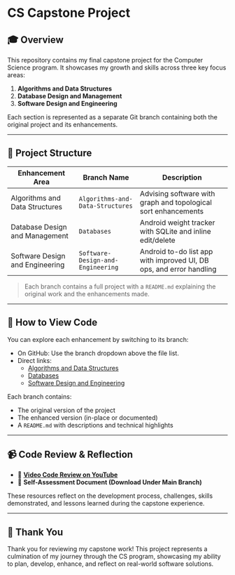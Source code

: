 # CS Capstone Project

## 🎓 Overview

This repository contains my final capstone project for the Computer Science program. It showcases my growth and skills across three key focus areas:

1. **Algorithms and Data Structures**
2. **Database Design and Management**
3. **Software Design and Engineering**

Each section is represented as a separate Git branch containing both the original project and its enhancements.

---

## 🔀 Project Structure

| Enhancement Area                 | Branch Name                          | Description |
|----------------------------------|--------------------------------------|-------------|
| Algorithms and Data Structures   | `Algorithms-and-Data-Structures`     | Advising software with graph and topological sort enhancements |
| Database Design and Management   | `Databases`                          | Android weight tracker with SQLite and inline edit/delete |
| Software Design and Engineering  | `Software-Design-and-Engineering`   | Android to-do list app with improved UI, DB ops, and error handling |

> Each branch contains a full project with a `README.md` explaining the original work and the enhancements made.

---

## 🚀 How to View Code

You can explore each enhancement by switching to its branch:

- On GitHub: Use the branch dropdown above the file list.
- Direct links:
  - [Algorithms and Data Structures](https://github.com/zoedomo/zoedomo.github.io/tree/Algorithms-and-Data-Structures)
  - [Databases](https://github.com/zoedomo/zoedomo.github.io/tree/Databases)
  - [Software Design and Engineering](https://github.com/zoedomo/zoedomo.github.io/tree/Software-Design-and-Engineering)

Each branch contains:
- The original version of the project
- The enhanced version (in-place or documented)
- A `README.md` with descriptions and technical highlights

---

## 📹 Code Review & Reflection

- 🔗 **[Video Code Review on YouTube](https://youtu.be/W4Gk_CocgmE)**  
- 📄 **Self-Assessment Document (Download Under Main Branch)**  

These resources reflect on the development process, challenges, skills demonstrated, and lessons learned during the capstone experience.

---

## 🙌 Thank You

Thank you for reviewing my capstone work! This project represents a culmination of my journey through the CS program, showcasing my ability to plan, develop, enhance, and reflect on real-world software solutions.



